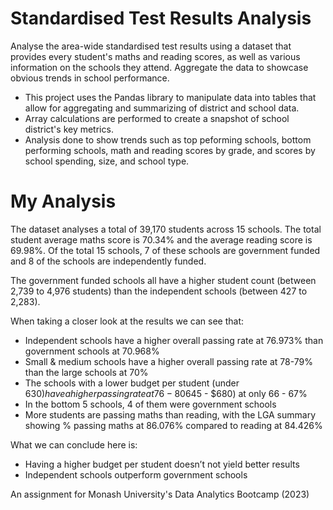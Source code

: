 # Standardised Test Results Analysis

Analyse the area-wide standardised test results using a dataset that provides every student's maths and reading scores, as well as various information on the schools they attend. Aggregate the data to showcase obvious trends in school performance.

- This project uses the Pandas library to manipulate data into tables that allow for aggregating and summarizing of district and school data. 
- Array calculations are performed to create a snapshot of school district's key metrics. 
- Analysis done to show trends such as top peforming schools, bottom performing schools, math and reading scores by grade, and scores by school spending, size, and school type.


# My Analysis

The dataset analyses a total of 39,170 students across 15 schools.  The total student average maths score is 70.34%  and the average reading score is 69.98%.  Of the total 15 schools, 7 of these schools are government funded and 8 of the schools are independently funded.  

The government funded schools all have a higher student count (between 2,739 to 4,976 students) than the independent schools (between 427 to 2,283).

When taking a closer look at the results we can see that:
- Independent schools have a higher overall passing rate at 76.973% than government schools at 70.968%
- Small & medium schools have a higher overall passing rate at 78-79% than the large schools at 70%
- The schools with a lower budget per student (under $630) have a higher passing rate at 76-80% than those schools with the highest budgets ($645 - $680) at only 66 - 67%
- In the bottom 5 schools, 4 of them were government schools
- More students are passing maths than reading, with the LGA summary showing % passing maths at 86.076% compared to reading at 84.426%

What we can conclude here is:
- Having a higher budget per student doesn’t not yield better results
- Independent schools outperform government schools

An assignment for Monash University's Data Analytics Bootcamp (2023)
